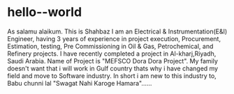 # hello--world
As salamu alaikum. This is Shahbaz
I am an Electrical & Instrumentation(E&I) Engineer, having 3 years of experience in project execution, Procurement, Estimation, testing, Pre Commissioning in Oil & Gas, Petrochemical, and Refinery projects. 
I have recently completed a project in Al-kharj,Riyadh, Saudi Arabia. Name of Project is "MEFSCO Dora Dora Project".
My family doesn't want that i will work in Gulf country thats why i have changed my field and move to Software industry.
In short i am new to this industry to, Babu chunni lal "Swagat Nahi Karoge Hamara"......

